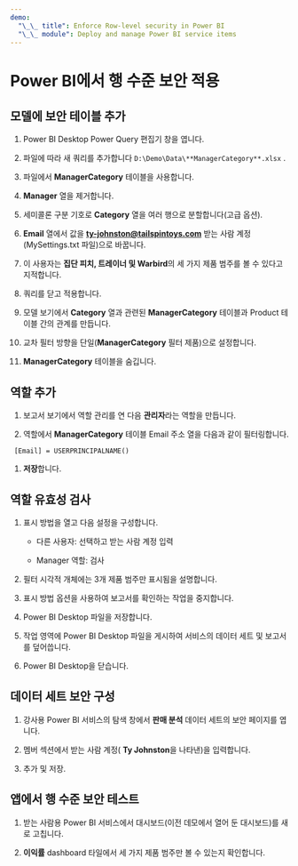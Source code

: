 ```yaml
---
demo:
  "\_\_ title": Enforce Row-level security in Power BI
  "\_\_ module": Deploy and manage Power BI service items
---
```

# Power BI에서 행 수준 보안 적용

## 모델에 보안 테이블 추가

1. Power BI Desktop Power Query 편집기 창을 엽니다.

1. 파일에 따라 새 쿼리를 추가합니다 `D:\Demo\Data\**ManagerCategory**.xlsx` .

1. 파일에서 **ManagerCategory** 테이블을 사용합니다.

1. **Manager** 열을 제거합니다.

1. 세미콜론 구분 기호로 **Category** 열을 여러 행으로 분할합니다(고급 옵션).

1. **Email** 열에서 값을 **<ty-johnston@tailspintoys.com>** 받는 사람 계정(MySettings.txt 파일)으로 바꿉니다.

1. 이 사용자는 **집단 피치, 트레이너 및 Warbird**의 세 가지 제품 범주를 볼 수 있다고 지적합니다.

1. 쿼리를 닫고 적용합니다.

1. 모델 보기에서 **Category** 열과 관련된 **ManagerCategory** 테이블과 Product 테이블 간의 관계를 만듭니다.

1. 교차 필터 방향을 단일(**ManagerCategory** 필터 제품)으로 설정합니다.

1. **ManagerCategory** 테이블을 숨깁니다.

## 역할 추가

1. 보고서 보기에서 역할 관리를 연 다음 **관리자**라는 역할을 만듭니다.

1. 역할에서 **ManagerCategory** 테이블 Email 주소 열을 다음과 같이 필터링합니다.

  ```dax
   [Email] = USERPRINCIPALNAME()
   ```

1. **저장**합니다.

## 역할 유효성 검사

1. 표시 방법을 열고 다음 설정을 구성합니다.

    - 다른 사용자: 선택하고 받는 사람 계정 입력

    - Manager 역할: 검사

1. 필터 시각적 개체에는 3개 제품 범주만 표시됨을 설명합니다.

1. 표시 방법 옵션을 사용하여 보고서를 확인하는 작업을 중지합니다.

1. Power BI Desktop 파일을 저장합니다.

1. 작업 영역에 Power BI Desktop 파일을 게시하여 서비스의 데이터 세트 및 보고서를 덮어씁니다.

1. Power BI Desktop을 닫습니다.

## 데이터 세트 보안 구성

1. 강사용 Power BI 서비스의 탐색 창에서 **판매 분석** 데이터 세트의 보안 페이지를 엽니다.

1. 멤버 섹션에서 받는 사람 계정( **Ty Johnston**을 나타낸)을 입력합니다.

1. 추가 및 저장.

## 앱에서 행 수준 보안 테스트

1. 받는 사람용 Power BI 서비스에서 대시보드(이전 데모에서 열어 둔 대시보드)를 새로 고칩니다.

1. **이익률** dashboard 타일에서 세 가지 제품 범주만 볼 수 있는지 확인합니다.
